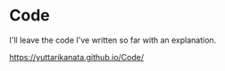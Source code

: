 # Code
I'll leave the code I've written so far with an explanation.

https://yuttarikanata.github.io/Code/
